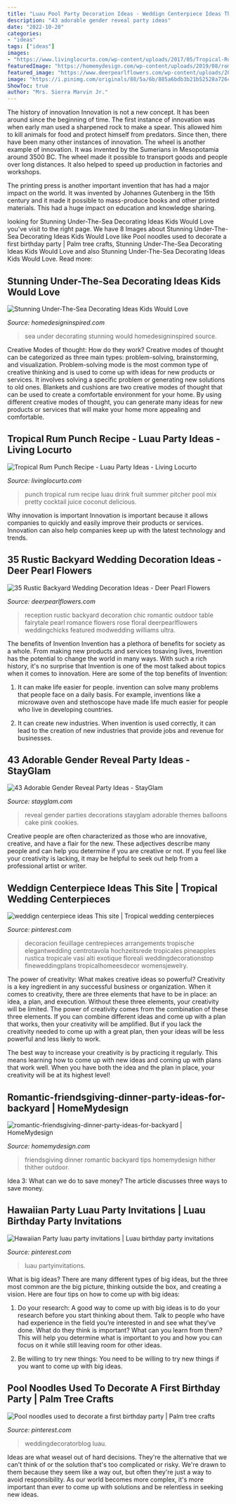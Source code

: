 ```yaml
---
title: "Luau Pool Party Decoration Ideas - Weddign Centerpiece Ideas This Site"
description: "43 adorable gender reveal party ideas"
date: "2022-10-20"
categories:
- "ideas"
tags: ["ideas"]
images:
- "https://www.livinglocurto.com/wp-content/uploads/2017/05/Tropical-Rum-Punch-Fruit-Luau-Party-Drink-Recipe-650x974.jpg"
featuredImage: "https://homemydesign.com/wp-content/uploads/2019/08/romantic-friendsgiving-dinner-party-ideas-for-backyard.jpg"
featured_image: "https://www.deerpearlflowers.com/wp-content/uploads/2015/11/romantic-rustic-rose-wedding-reception-ideas.jpg"
image: "https://i.pinimg.com/originals/88/5a/6b/885a6bdb3b21b52528a726c85cca6dda.jpg"
ShowToc: true
author: "Mrs. Sierra Marvin Jr."
---
```



The history of innovation
Innovation is not a new concept. It has been around since the beginning of time. The first instance of innovation was when early man used a sharpened rock to make a spear. This allowed him to kill animals for food and protect himself from predators. Since then, there have been many other instances of innovation.
The wheel is another example of innovation. It was invented by the Sumerians in Mesopotamia around 3500 BC. The wheel made it possible to transport goods and people over long distances. It also helped to speed up production in factories and workshops.

The printing press is another important invention that has had a major impact on the world. It was invented by Johannes Gutenberg in the 15th century and it made it possible to mass-produce books and other printed materials. This had a huge impact on education and knowledge sharing.

	

		
looking for Stunning Under-The-Sea Decorating Ideas Kids Would Love you've visit to the right page. We have 8 Images about Stunning Under-The-Sea Decorating Ideas Kids Would Love like Pool noodles used to decorate a first birthday party | Palm tree crafts, Stunning Under-The-Sea Decorating Ideas Kids Would Love and also Stunning Under-The-Sea Decorating Ideas Kids Would Love. Read more:
		
    
## Stunning Under-The-Sea Decorating Ideas Kids Would Love

<img loading=lazy src="http://www.homedesigninspired.com/wp-content/uploads/2017/06/under-the-sea-decorating-inspiration-6-1-2.jpg" onerror="this.onerror=null;this.src='https://tse4.mm.bing.net/th?id=OIP.5IfXx8wsFnhdZ2EQ9l_TXQHaNJ&amp;pid=15.1';" alt="Stunning Under-The-Sea Decorating Ideas Kids Would Love">

_Source: homedesigninspired.com_

>sea under decorating stunning would homedesigninspired source. 

	

Creative Modes of thought: How do they work?
Creative modes of thought can be categorized as three main types: problem-solving, brainstorming, and visualization. Problem-solving mode is the most common type of creative thinking and is used to come up with ideas for new products or services. It involves solving a specific problem or generating new solutions to old ones.
Blankets and cushions are two creative modes of thought that can be used to create a comfortable environment for your home. By using different creative modes of thought, you can generate many ideas for new products or services that will make your home more appealing and comfortable.

    
## Tropical Rum Punch Recipe - Luau Party Ideas - Living Locurto

<img loading=lazy src="https://www.livinglocurto.com/wp-content/uploads/2017/05/Tropical-Rum-Punch-Fruit-Luau-Party-Drink-Recipe-650x974.jpg" onerror="this.onerror=null;this.src='https://tse4.mm.bing.net/th?id=OIP.Yhg2MqTzWimUKw5kQ0a6VQHaLG&amp;pid=15.1';" alt="Tropical Rum Punch Recipe - Luau Party Ideas - Living Locurto">

_Source: livinglocurto.com_

>punch tropical rum recipe luau drink fruit summer pitcher pool mix pretty cocktail juice coconut delicious. 

	

Why innovation is important
Innovation is important because it allows companies to quickly and easily improve their products or services. Innovation can also help companies keep up with the latest technology and trends.

    
## 35 Rustic Backyard Wedding Decoration Ideas - Deer Pearl Flowers

<img loading=lazy src="https://www.deerpearlflowers.com/wp-content/uploads/2015/11/romantic-rustic-rose-wedding-reception-ideas.jpg" onerror="this.onerror=null;this.src='https://tse2.mm.bing.net/th?id=OIP.tsluIklOcBchpPwyqAfOrQHaLH&amp;pid=15.1';" alt="35 Rustic Backyard Wedding Decoration Ideas - Deer Pearl Flowers">

_Source: deerpearlflowers.com_

>reception rustic backyard decoration chic romantic outdoor table fairytale pearl romance flowers rose floral deerpearlflowers weddingchicks featured modwedding williams ultra. 

	

The benefits of Invention
Invention has a plethora of benefits for society as a whole. From making new products and services tosaving lives, Invention has the potential to change the world in many ways. With such a rich history, it's no surprise that Invention is one of the most talked about topics when it comes to innovation. Here are some of the top benefits of Invention: 
1. It can make life easier for people. invention can solve many problems that people face on a daily basis. For example, inventions like a microwave oven and stethoscope have made life much easier for people who live in developing countries.

2. It can create new industries. When invention is used correctly, it can lead to the creation of new industries that provide jobs and revenue for businesses.

    
## 43 Adorable Gender Reveal Party Ideas - StayGlam

<img loading=lazy src="https://stayglam.com/wp-content/uploads/2018/05/23-Gender-Reveal-Party-Ideas.jpg" onerror="this.onerror=null;this.src='https://tse4.mm.bing.net/th?id=OIP.qpKDS8huEtBXm0skelnBCQHaEf&amp;pid=15.1';" alt="43 Adorable Gender Reveal Party Ideas - StayGlam">

_Source: stayglam.com_

>reveal gender parties decorations stayglam adorable themes balloons cake pink cookies. 

	

Creative people are often characterized as those who are innovative, creative, and have a flair for the new. These adjectives describe many people and can help you determine if you are creative or not. If you feel like your creativity is lacking, it may be helpful to seek out help from a professional artist or writer.

    
## Weddign Centerpiece Ideas This Site | Tropical Wedding Centerpieces

<img loading=lazy src="https://i.pinimg.com/originals/88/5a/6b/885a6bdb3b21b52528a726c85cca6dda.jpg" onerror="this.onerror=null;this.src='https://tse3.mm.bing.net/th?id=OIP.bWjdTkaW8_dcDkW-iy76HQHaLH&amp;pid=15.1';" alt="weddign centerpiece ideas This site | Tropical wedding centerpieces">

_Source: pinterest.com_

>decoracion feuillage centrepieces arrangements tropische elegantwedding centrotavola hochzeitsrede tropicales pineapples rustica tropicale vasi alti exotique floreali weddingdecorationstop fineweddingplans tropicalhomeesdecor womensjewelry. 

	

The power of creativity: What makes creative ideas so powerful?
Creativity is a key ingredient in any successful business or organization. When it comes to creativity, there are three elements that have to be in place: an idea, a plan, and execution. Without these three elements, your creativity will be limited. 
The power of creativity comes from the combination of these three elements. If you can combine different ideas and come up with a plan that works, then your creativity will be amplified. But if you lack the creativity needed to come up with a great plan, then your ideas will be less powerful and less likely to work. 

The best way to increase your creativity is by practicing it regularly. This means learning how to come up with new ideas and coming up with plans that work well. When you have both the idea and the plan in place, your creativity will be at its highest level!

    
## Romantic-friendsgiving-dinner-party-ideas-for-backyard | HomeMydesign

<img loading=lazy src="https://homemydesign.com/wp-content/uploads/2019/08/romantic-friendsgiving-dinner-party-ideas-for-backyard.jpg" onerror="this.onerror=null;this.src='https://tse1.mm.bing.net/th?id=OIP.Va9R5FNP7cE0PVaqM4MPQQHaLH&amp;pid=15.1';" alt="romantic-friendsgiving-dinner-party-ideas-for-backyard | HomeMydesign">

_Source: homemydesign.com_

>friendsgiving dinner romantic backyard tips homemydesign hither thither outdoor. 

	

Idea 3: What can we do to save money?
The article discusses three ways to save money.

    
## Hawaiian Party Luau Party Invitations | Luau Birthday Party Invitations

<img loading=lazy src="https://i.pinimg.com/originals/16/56/d4/1656d4373e830c5e66bca61d6076d36a.jpg" onerror="this.onerror=null;this.src='https://tse1.mm.bing.net/th?id=OIP.sh1hsC72izdlCGEhV2-_wwHaKX&amp;pid=15.1';" alt="Hawaiian Party luau party invitations | Luau birthday party invitations">

_Source: pinterest.com_

>luau partyinvitations. 

	

What is big ideas?
There are many different types of big ideas, but the three most common are the big picture, thinking outside the box, and creating a vision. Here are four tips on how to come up with big ideas:
1. Do your research: A good way to come up with big ideas is to do your research before you start thinking about them. Talk to people who have had experience in the field you’re interested in and see what they’ve done. What do they think is important? What can you learn from them? This will help you determine what is important to you and how you can focus on it while still leaving room for other ideas.

2. Be willing to try new things: You need to be willing to try new things if you want to come up with big ideas.

    
## Pool Noodles Used To Decorate A First Birthday Party | Palm Tree Crafts

<img loading=lazy src="https://i.pinimg.com/originals/3f/41/97/3f4197db3064b61c97ff5319e6259550.jpg" onerror="this.onerror=null;this.src='https://tse2.mm.bing.net/th?id=OIP.u5Vu9su3_tazzMDSb0OF2wHaJ2&amp;pid=15.1';" alt="Pool noodles used to decorate a first birthday party | Palm tree crafts">

_Source: pinterest.com_

>weddingdecoratorblog luau. 

	

Ideas are what weasel out of hard decisions. They're the alternative that we can't think of or the solution that's too complicated or risky. We're drawn to them because they seem like a way out, but often they're just a way to avoid responsibility. As our world becomes more complex, it's more important than ever to come up with solutions and be relentless in seeking new ideas.

